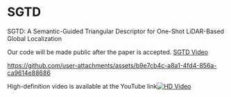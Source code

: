 # SGTD
SGTD: A Semantic-Guided Triangular Descriptor for One-Shot LiDAR-Based Global Localization

Our code will be made public after the paper is accepted.
[SGTD Video](./example.mp4)


https://github.com/user-attachments/assets/b9e7cb4c-a8a1-4fd4-856a-ca9614e88686

High-definition video is available at the YouTube link[![HD Video](https://img.youtube.com/vi/olua5PrYPfY/maxresdefault.jpg)](https://www.youtube.com/watch?v=olua5PrYPfY)
